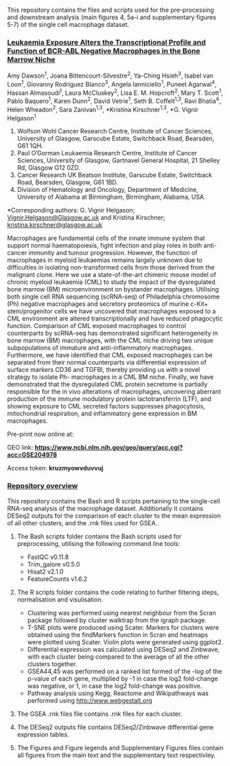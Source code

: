 This repository contains the files and scripts used for the pre-processing and downstream analysis (main figures 4, 5a-i and supplementary figures 5-7) of the single cell macrophage dataset.  

### <ins> Leukaemia Exposure Alters the Transcriptional Profile and Function of BCR-ABL Negative Macrophages in the Bone Marrow Niche </ins>

Amy Dawson<sup>1</sup>, Joana Bittencourt-Silvestre<sup>2</sup>, Ya-Ching Hsieh<sup>3</sup>, Isabel van Loon<sup>1</sup>,
Giovanny Rodriguez Blanco<sup>3</sup>, Angela Ianniciello<sup>1</sup>, Puneet Agarwal<sup>4</sup>, Hassan
Almasoudi<sup>1</sup>, Laura McCluskey<sup>2</sup>, Lisa E. M. Hopcroft<sup>2</sup>, Mary T. Scott<sup>1</sup>, Pablo
Baquero<sup>1</sup>, Karen Dunn<sup>2</sup>, David Vetrie<sup>1</sup>, Seth B. Coffelt<sup>1,3</sup>, Ravi Bhatia<sup>4</sup>, Helen
Wheadon<sup>2</sup>, Sara Zanivan<sup>1,3</sup>, *Kristina Kirschner<sup>1,3</sup>, *G. Vignir Helgason<sup>1</sup>

1. Wolfson Wohl Cancer Research Centre, Institute of Cancer Sciences, University of
Glasgow, Garscube Estate, Switchback Road, Bearsden, G61 1QH. 
2. Paul O’Gorman Leukaemia Research Centre, Institute of Cancer Sciences, University of Glasgow,
Gartnavel General Hospital, 21 Shelley Rd, Glasgow G12 0ZD. 
3. Cancer Research UK Beatson Institute, Garscube Estate, Switchback Road, Bearsden, Glasgow, G61 1BD.
4. Division of Hematology and Oncology, Department of Medicine, University of
Alabama at Birmingham, Birmingham, Alabama, USA.

*Corresponding authors: G. Vignir Helgason; Vignir.Helgason@Glasgow.ac.uk and
Kristina Kirschner; kristina.kirschner@glasgow.ac.uk

Macrophages are fundamental cells of the innate immune system that support normal
haematopoiesis, fight infection and play roles in both anti-cancer immunity and tumour
progression. However, the function of macrophages in myeloid leukaemias remains
largely unknown due to difficulties in isolating non-transformed cells from those
derived from the malignant clone. Here we use a state-of-the-art chimeric mouse
model of chronic myeloid leukaemia (CML) to study the impact of the dysregulated
bone marrow (BM) microenvironment on bystander macrophages. Utilising both single
cell RNA sequencing (scRNA-seq) of Philadelphia chromosome (Ph) negative
macrophages and secretory proteomics of murine c-Kit+ stem/progenitor cells we have
uncovered that macrophages exposed to a CML environment are altered
transcriptionally and have reduced phagocytic function. Comparison of CML exposed
macrophages to control counterparts by scRNA-seq has demonstrated significant
heterogeneity in bone marrow (BM) macrophages, with the CML niche driving two
unique subpopulations of immature and anti-inflammatory macrophages. Furthermore,
we have identified that CML exposed macrophages can be separated from their
normal counterparts via differential expression of surface markers CD36 and TGFBI,
thereby providing us with a novel strategy to isolate Ph- macrophages in a CML BM
niche. Finally, we have demonstrated that the dysregulated CML protein secretome is
partially responsible for the in vivo alterations of macrophages, uncovering aberrant
production of the immune modulatory protein lactotransferrin (LTF), and showing
exposure to CML secreted factors suppresses phagocytosis, mitochondrial respiration,
and inflammatory gene expression in BM macrophages.

Pre-print now online at:

GEO link: **https://www.ncbi.nlm.nih.gov/geo/query/acc.cgi?acc=GSE204978**

Access token: **kruzmyowvduvvuj**

### <ins> Repository overview

This repository contains the Bash and R scripts pertaining to the single-cell RNA-seq analysis of the macrophage dataset. Additionally it contains DESeq2 outputs for the comparison of each cluster to the mean expression of all other clusters, and the .rnk files used for GSEA.

1. The Bash scripts folder contains the Bash scripts used for preprocessing, utilising the following command line tools:
    - FastQC v0.11.8 
    - Trim_galore v0.5.0
    - Hisat2 v2.1.0
    - FeatureCounts v1.6.2
 
2. The R scripts folder contains the code relating to further filtering steps, normalisation and visulisation.
    - Clustering was performed using nearest neighbour from the Scran package followed by cluster walktrap from the igraph package.
    - T-SNE plots were produced using Scater. Markers for clusters were obtained using the findMarkers function in Scran and heatmaps were plotted using Scater. Violin       plots were generated using ggplot2.
    - Differential expression was calculated using DESeq2 and Zinbwave, with each cluster being compared to the average of all the other clusters together.
    - GSEA44,45 was performed on a ranked list formed of the -log of the p-value of each gene, multiplied by -1 in case the log2 fold-change was negative, or 1, in           case the log2 fold-change was positive.
    - Pathway analysis using Kegg, Reactome and Wikipathways was performed using http://www.webgestalt.org
  
  3. The GSEA .rnk files file contains .rnk files for each cluster.
  4. The DESeq2 outputs file contains DESeq2/Zinbwave differential gene expression tables.
  5. The Figures and Figure legends and Supplementary Figures files contain all figures from the main text and the supplementary text respectivley.
 
